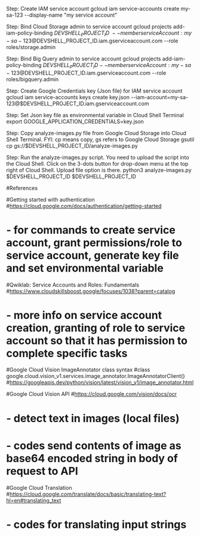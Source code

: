 Step: Create IAM service account
gcloud iam service-accounts create my-sa-123 --display-name "my service account"

Step: Bind Cloud Storage admin to service account
gcloud projects add-iam-policy-binding $DEVSHELL_PROJECT_ID \
    --member serviceAccount:my-sa-123@$DEVSHELL_PROJECT_ID.iam.gserviceaccount.com --role roles/storage.admin

Step: Bind Big Query admin to service account
gcloud projects add-iam-policy-binding $DEVSHELL_PROJECT_ID     --member serviceAccount:my-sa-123@$DEVSHELL_PROJECT_ID.iam.gserviceaccount.com --role roles/bigquery.admin

Step: Create Google Credentials key (Json file) for IAM service account
gcloud iam service-accounts keys create key.json --iam-account=my-sa-123@$DEVSHELL_PROJECT_ID.iam.gserviceaccount.com

Step: Set Json key file as environmental variable in Cloud Shell Terminal
export GOOGLE_APPLICATION_CREDENTIALS=key.json

Step: Copy analyze-images.py file from Google Cloud Storage into Cloud Shell Terminal. 
FYI: cp means copy, gs refers to Google Cloud Storage
gsutil cp gs://$DEVSHELL_PROJECT_ID/analyze-images.py

Step: Run the analyze-images.py script.
You need to upload the script into the Cloud Shell. Click on the 3-dots button for drop-down menu at the top right of Cloud Shell. Upload file option is there.
python3 analyze-images.py $DEVSHELL_PROJECT_ID $DEVSHELL_PROJECT_ID


#References

#Getting started with authentication
#https://cloud.google.com/docs/authentication/getting-started
# - for commands to create service account, grant permissions/role to service account, generate key file and set environmental variable

#Qwiklab: Service Accounts and Roles: Fundamentals
#https://www.cloudskillsboost.google/focuses/1038?parent=catalog
# - more info on service account creation, granting of role to service account so that it has permission to complete specific tasks

#Google Cloud Vision ImageAnnotator class syntax
#class google.cloud.vision_v1.services.image_annotator.ImageAnnotatorClient()
#https://googleapis.dev/python/vision/latest/vision_v1/image_annotator.html

#Google Cloud Vision API
#https://cloud.google.com/vision/docs/ocr
# - detect text in images (local files)
# - codes send contents of image as base64 encoded string in body of request to API

#Google Cloud Translation
#https://cloud.google.com/translate/docs/basic/translating-text?hl=en#translating_text
# - codes for translating input strings
